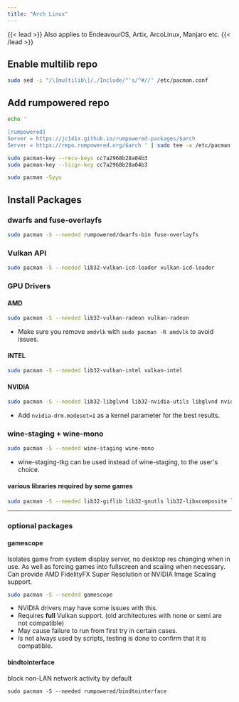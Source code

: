 ```yaml
---
title: "Arch Linux"
---
```


{{< lead >}}
Also applies to EndeavourOS, Artix, ArcoLinux, Manjaro etc.
{{< /lead >}}

## Enable multilib repo
```bash
sudo sed -i "/\[multilib\]/,/Include/"'s/^#//' /etc/pacman.conf
```

## Add rumpowered repo
```bash
echo '

[rumpowered]
Server = https://jc141x.github.io/rumpowered-packages/$arch
Server = https://repo.rumpowered.org/$arch ' | sudo tee -a /etc/pacman.conf

sudo pacman-key --recv-keys cc7a2968b28a04b3
sudo pacman-key --lsign-key cc7a2968b28a04b3

sudo pacman -Syyu
```

## Install Packages

### dwarfs and fuse-overlayfs
```bash
sudo pacman -S --needed rumpowered/dwarfs-bin fuse-overlayfs
```

### Vulkan API
```bash
sudo pacman -S --needed lib32-vulkan-icd-loader vulkan-icd-loader
```

### GPU Drivers

#### AMD
```bash
sudo pacman -S --needed lib32-vulkan-radeon vulkan-radeon
```

- Make sure you remove `amdvlk` with `sudo pacman -R amdvlk` to avoid issues.

#### INTEL

```bash
sudo pacman -S --needed lib32-vulkan-intel vulkan-intel
```

#### NVIDIA

```bash
sudo pacman -S --needed lib32-libglvnd lib32-nvidia-utils libglvnd nvidia
```

- Add `nvidia-drm.modeset=1` as a kernel parameter for the best results.

### wine-staging + wine-mono
```bash
sudo pacman -S --needed wine-staging wine-mono
```
- wine-staging-tkg can be used instead of wine-staging, to the user's choice.

#### various libraries required by some games
```bash
sudo pacman -S --needed lib32-giflib lib32-gnutls lib32-libxcomposite lib32-libxinerama lib32-libxslt lib32-mpg123 lib32-v4l-utils lib32-alsa-lib lib32-alsa-plugins lib32-libpulse lib32-openal lib32-zlib giflib libgphoto2 libxcrypt-compat zlib gst-plugins-base gst-plugins-good gst-plugins-ugly gst-plugins-bad gstreamer-vaapi gst-libav
```

-------------------------------------------------------------------------------------------------------------------

### optional packages

#### gamescope
Isolates game from system display server, no desktop res changing when in use. As well as forcing games into fullscreen and scaling when necessary. Can provide AMD FidelityFX Super Resolution or NVIDIA Image Scaling support.

```bash
sudo pacman -S --needed gamescope
```

- NVIDIA drivers may have some issues with this.
- Requires **full** Vulkan support. (old architectures with none or semi are not compatible)
- May cause failure to run from first try in certain cases.
- Is not always used by scripts, testing is done to confirm that it is compatible.


#### bindtointerface
block non-LAN network activity by default

```
sudo pacman -S --needed rumpowered/bindtointerface
```
